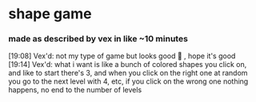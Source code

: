 # shape game
### made as described by vex in like ~10 minutes

[19:08] Vex'd: not my type of game but looks good 👀 , hope it's good  
[19:14] Vex'd: what i want is like a bunch of colored shapes you click on, and like to start there's 3, and when you click on the right one at random you go to the next level with 4, etc, if you click on the wrong one nothing happens, no end to the number of levels
